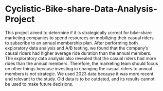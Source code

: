 # Cyclistic-Bike-share-Data-Analysis-Project
This project aimed to determine if it is strategically correct for bike-share marketing companies to spend resources on mobilizing their casual riders to subscribe to an annual membership plan. 
After performing both exploratory data analysis and A/B testing, we found that the company’s causal riders had higher average ride duration than the annual members. The exploratory data analysis also revealed that the casual riders had more rides than the annual members.
Therefore, the marketing team should focus on other things because investing in changing the casual riders to annual members is not strategic. 
We used 2023 data because it was more recent and relevant to the study. Old data is to be outdated, and its results cannot be used to make future decisions. 
